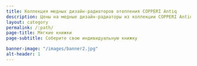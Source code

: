 ```yaml
---
title: Коллекция медных дизайн-радиаторов отопления COPPERI Antiq
description: Цены на медные дизайн-радиаторы из коллекции COPPERI Antiq
layout: category
permalink: /:path/
page-title: Мягкие книжки
page-subtitle: Соберите свою индивидуальную книжку

banner-image: "/images/banner2.jpg"
alt-header: 1
---
```



